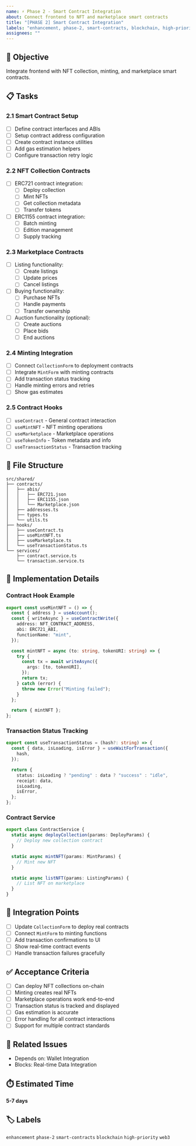 ```yaml
---
name: ⚡ Phase 2 - Smart Contract Integration
about: Connect frontend to NFT and marketplace smart contracts
title: "[PHASE 2] Smart Contract Integration"
labels: "enhancement, phase-2, smart-contracts, blockchain, high-priority"
assignees: ""
---
```


## 🎯 **Objective**

Integrate frontend with NFT collection, minting, and marketplace smart contracts.

## 📋 **Tasks**

### **2.1 Smart Contract Setup**

- [ ] Define contract interfaces and ABIs
- [ ] Setup contract address configuration
- [ ] Create contract instance utilities
- [ ] Add gas estimation helpers
- [ ] Configure transaction retry logic

### **2.2 NFT Collection Contracts**

- [ ] ERC721 contract integration:
  - [ ] Deploy collection
  - [ ] Mint NFTs
  - [ ] Get collection metadata
  - [ ] Transfer tokens
- [ ] ERC1155 contract integration:
  - [ ] Batch minting
  - [ ] Edition management
  - [ ] Supply tracking

### **2.3 Marketplace Contracts**

- [ ] Listing functionality:
  - [ ] Create listings
  - [ ] Update prices
  - [ ] Cancel listings
- [ ] Buying functionality:
  - [ ] Purchase NFTs
  - [ ] Handle payments
  - [ ] Transfer ownership
- [ ] Auction functionality (optional):
  - [ ] Create auctions
  - [ ] Place bids
  - [ ] End auctions

### **2.4 Minting Integration**

- [ ] Connect `CollectionForm` to deployment contracts
- [ ] Integrate `MintForm` with minting contracts
- [ ] Add transaction status tracking
- [ ] Handle minting errors and retries
- [ ] Show gas estimates

### **2.5 Contract Hooks**

- [ ] `useContract` - General contract interaction
- [ ] `useMintNFT` - NFT minting operations
- [ ] `useMarketplace` - Marketplace operations
- [ ] `useTokenInfo` - Token metadata and info
- [ ] `useTransactionStatus` - Transaction tracking

## **📁 File Structure**

```
src/shared/
├── contracts/
│   ├── abis/
│   │   ├── ERC721.json
│   │   ├── ERC1155.json
│   │   └── Marketplace.json
│   ├── addresses.ts
│   ├── types.ts
│   └── utils.ts
├── hooks/
│   ├── useContract.ts
│   ├── useMintNFT.ts
│   ├── useMarketplace.ts
│   └── useTransactionStatus.ts
└── services/
    ├── contract.service.ts
    └── transaction.service.ts
```

## **🔧 Implementation Details**

### **Contract Hook Example**

```typescript
export const useMintNFT = () => {
  const { address } = useAccount();
  const { writeAsync } = useContractWrite({
    address: NFT_CONTRACT_ADDRESS,
    abi: ERC721_ABI,
    functionName: "mint",
  });

  const mintNFT = async (to: string, tokenURI: string) => {
    try {
      const tx = await writeAsync({
        args: [to, tokenURI],
      });
      return tx;
    } catch (error) {
      throw new Error("Minting failed");
    }
  };

  return { mintNFT };
};
```

### **Transaction Status Tracking**

```typescript
export const useTransactionStatus = (hash?: string) => {
  const { data, isLoading, isError } = useWaitForTransaction({
    hash,
  });

  return {
    status: isLoading ? "pending" : data ? "success" : "idle",
    receipt: data,
    isLoading,
    isError,
  };
};
```

### **Contract Service**

```typescript
export class ContractService {
  static async deployCollection(params: DeployParams) {
    // Deploy new collection contract
  }

  static async mintNFT(params: MintParams) {
    // Mint new NFT
  }

  static async listNFT(params: ListingParams) {
    // List NFT on marketplace
  }
}
```

## **🎯 Integration Points**

- [ ] Update `CollectionForm` to deploy real contracts
- [ ] Connect `MintForm` to minting functions
- [ ] Add transaction confirmations to UI
- [ ] Show real-time contract events
- [ ] Handle transaction failures gracefully

## **✅ Acceptance Criteria**

- [ ] Can deploy NFT collections on-chain
- [ ] Minting creates real NFTs
- [ ] Marketplace operations work end-to-end
- [ ] Transaction status is tracked and displayed
- [ ] Gas estimation is accurate
- [ ] Error handling for all contract interactions
- [ ] Support for multiple contract standards

## **🔗 Related Issues**

- Depends on: Wallet Integration
- Blocks: Real-time Data Integration

## **⏱️ Estimated Time**

**5-7 days**

## **🏷️ Labels**

`enhancement` `phase-2` `smart-contracts` `blockchain` `high-priority` `web3`
